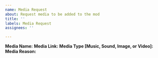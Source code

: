 ```yaml
---
name: Media Request
about: Request media to be added to the mod
title: ''
labels: Media Request
assignees: ''

---
```


<!--
🚨🚨🚨🚨🚨🚨🚨🚨🚨🚨
1. Only helpers who have built and hosted their second mission may request uploads to this mod.
2. Do not request every music track you might use. Ensure what is being uploaded will be used to avoid increasing the mod size for no good reason.
3. Do not make your missions dependent on this mod updating in time. If you do so then it is your own fault.
4. Video files will require approval of the Event Team Lead(s) and will not be done often due to OGV file sizes.
5. No one in the team is required to keep updating this mod. If you are so invested in it updating then please learn how to use Github and how to follow the naming and file structure convention so you can also do updates to the mod.

All good? Then proceed and fill out the items below.
-->

**Media Name:**
**Media Link:**
**Media Type [Music, Sound, Image, or Video]:**
**Media Reason:**
